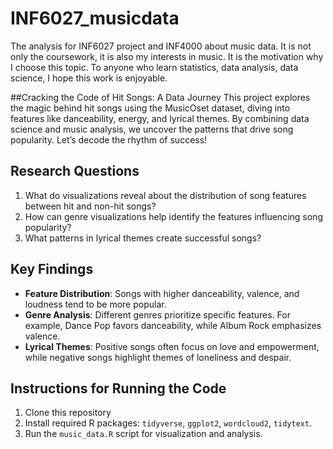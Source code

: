 # INF6027_musicdata
The analysis for INF6027 project and INF4000 about music data. It is not only the coursework, it is also my interests in music. It is the motivation why I choose this topic. To anyone who learn statistics, data analysis, data science, I hope this work is enjoyable. 

##Cracking the Code of Hit Songs: A Data Journey
This project explores the magic behind hit songs using the MusicOset dataset, diving into features like danceability, energy, and lyrical themes. By combining data science and music analysis, we uncover the patterns that drive song popularity. Let’s decode the rhythm of success!

## Research Questions
1. What do visualizations reveal about the distribution of song features between hit and non-hit songs?
2. How can genre visualizations help identify the features influencing song popularity?
3. What patterns in lyrical themes create successful songs?

## Key Findings
- **Feature Distribution**: Songs with higher danceability, valence, and loudness tend to be more popular.
- **Genre Analysis**: Different genres prioritize specific features. For example, Dance Pop favors danceability, while Album Rock emphasizes valence.
- **Lyrical Themes**: Positive songs often focus on love and empowerment, while negative songs highlight themes of loneliness and despair.

## Instructions for Running the Code
1. Clone this repository 
2. Install required R packages: `tidyverse`, `ggplot2`, `wordcloud2`, `tidytext`.
3. Run the `music_data.R` script for visualization and analysis.

